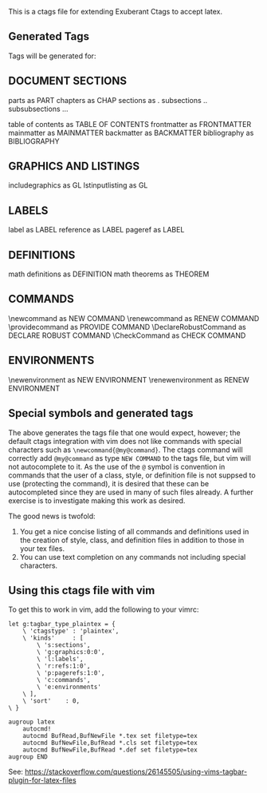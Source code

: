 This is a ctags file for extending Exuberant Ctags to accept latex.

## Generated Tags
Tags will be generated for:

DOCUMENT SECTIONS
----------------
parts as PART <entry>
chapters as CHAP <entry>
sections as . <entry>
subsections .. <entry>
subsubsections ... <entry>

table of contents as TABLE OF CONTENTS
frontmatter as FRONTMATTER
mainmatter as MAINMATTER
backmatter as BACKMATTER
bibliography as BIBLIOGRAPHY

GRAPHICS AND LISTINGS
----------------
includegraphics as GL <entry>
lstinputlisting as GL <entry>

LABELS
----------------
label as LABEL <entry>
reference as LABEL <entry>
pageref as LABEL <entry>

DEFINITIONS
----------------
math definitions as DEFINITION <entry>
math theorems as THEOREM <entry>

COMMANDS
----------------
\newcommand as NEW COMMAND <entry>
\renewcommand as RENEW COMMAND <entry>
\providecommand as PROVIDE COMMAND <entry>
\DeclareRobustCommand as DECLARE ROBUST COMMAND <entry>
\CheckCommand as CHECK COMMAND <entry>

ENVIRONMENTS
----------------
\newenvironment as NEW ENVIRONMENT <entry>
\renewenvironment as RENEW ENVIRONMENT <entry>
 
## Special symbols and generated tags
The above generates the tags file that one would expect, however; the default ctags integration with vim does not like commands with special characters such as `\newcommand{@my@command}`. The ctags command will correctly add `@my@command` as type `NEW COMMAND` to the tags file, but vim will not autocomplete to it. As the use of the `@` symbol is convention in commands that the user of a class, style, or definition file is not suppsed to use (protecting the command), it is desired that these can be autocompleted since they are used in many of such files already. A further exercise is to investigate making this work as desired. 

The good news is twofold: 

1. You get a nice concise listing of all commands and definitions used in the creation of style, class, and definition files in addition to those in your tex files.
2. You can use text completion on any commands not including special characters.

## Using this ctags file with vim
To get this to work in vim, add the following to your vimrc:

```vim
let g:tagbar_type_plaintex = {
    \ 'ctagstype' : 'plaintex',
    \ 'kinds'     : [
        \ 's:sections',
        \ 'g:graphics:0:0',
        \ 'l:labels',
        \ 'r:refs:1:0',
        \ 'p:pagerefs:1:0',
        \ 'c:commands',
        \ 'e:environments'
    \ ],
    \ 'sort'    : 0,
\ }

augroup latex
    autocmd!
    autocmd BufRead,BufNewFile *.tex set filetype=tex
    autocmd BufNewFile,BufRead *.cls set filetype=tex
    autocmd BufNewFile,BufRead *.def set filetype=tex
augroup END

```

See: <https://stackoverflow.com/questions/26145505/using-vims-tagbar-plugin-for-latex-files>
